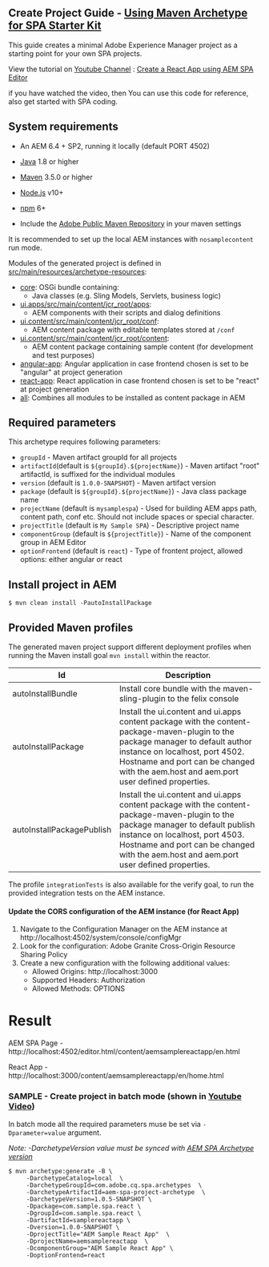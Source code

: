 ## Create Project Guide - [Using Maven Archetype for SPA Starter Kit](https://github.com/adobe/aem-spa-project-archetype)

This guide creates a minimal Adobe Experience Manager project as a starting point for your own SPA projects.

View the tutorial on [Youtube Channel](https://www.youtube.com/channel/UCPTNFDCUiyqOXcX4MGFNgNw) : [Create a React App using AEM SPA Editor](https://www.youtube.com/watch?v=H8CuxJrFUE8)

if you have watched the video, then You can use this code for reference, also get started with SPA coding.

## System requirements

- An AEM 6.4 + SP2, running it locally (default PORT 4502)
- [Java](https://www.java.com/en/download/) 1.8 or higher
- [Maven](https://maven.apache.org/) 3.5.0 or higher
- [Node.js](https://nodejs.org/en/) v10+
- [npm](https://www.npmjs.com/) 6+

- Include the [Adobe Public Maven Repository](adobe-public-maven-repo) in your maven settings

It is recommended to set up the local AEM instances with `nosamplecontent` run mode.

Modules of the generated project is defined in [src/main/resources/archetype-resources](src/main/resources):

* [core](core/): OSGi bundle containing:
  * Java classes (e.g. Sling Models, Servlets, business logic)
* [ui.apps/src/main/content/jcr_root/apps](content/jcr_root/apps/):
  * AEM components with their scripts and dialog definitions
* [ui.content/src/main/content/jcr_root/conf](content/jcr_root/conf/): 
  * AEM content package with editable templates stored at `/conf`
* [ui.content/src/main/content/jcr_root/content](content/jcr_root/content/): 
  * AEM content package containing sample content (for development and test purposes)
* [angular-app](angular-app/): Angular application in case frontend chosen is set to be "angular" at project generation 
* [react-app](react-app/): React application in case frontend chosen is set to be "react" at project generation 
* [all](all/): Combines all modules to be installed as content package in AEM

## Required parameters

This archetype requires following parameters:
- `groupId` - Maven artifact groupId for all projects
- `artifactId`(default is `${groupId}.${projectName}`) - Maven artifact "root" artifactId, is suffixed for the individual modules
- `version` (default is `1.0.0-SNAPSHOT`) - Maven artifact version
- `package` (default is `${groupId}.${projectName}`) - Java class package name
- `projectName` (default is `mysamplespa`) - Used for building AEM apps path, content path, conf etc. Should not include spaces or special character.
- `projectTitle` (default is `My Sample SPA`) - Descriptive project name
- `componentGroup` (default is `${projectTitle}`) - Name of the component group in AEM Editor
- `optionFrontend` (default is `react`) - Type of frontent project, allowed options: either angular or react

## Install project in AEM

```
$ mvn clean install -PautoInstallPackage
```

## Provided Maven profiles
The generated maven project support different deployment profiles when running the Maven install goal `mvn install` within the reactor.

Id                        | Description
--------------------------|------------------------------
autoInstallBundle         | Install core bundle with the maven-sling-plugin to the felix console
autoInstallPackage        | Install the ui.content and ui.apps content package with the content-package-maven-plugin to the package manager to default author instance on localhost, port 4502. Hostname and port can be changed with the aem.host and aem.port user defined properties. 
autoInstallPackagePublish | Install the ui.content and ui.apps content package with the content-package-maven-plugin to the package manager to default publish instance on localhost, port 4503. Hostname and port can be changed with the aem.host and aem.port user defined properties.

The profile `integrationTests` is also available for the verify goal, to run the provided integration tests on the AEM instance.

#### Update the CORS configuration of the AEM instance (for React App)
1. Navigate to the Configuration Manager on the AEM instance at http://localhost:4502/system/console/configMgr
2. Look for the configuration: Adobe Granite Cross-Origin Resource Sharing Policy
3. Create a new configuration with the following additional values:
    * Allowed Origins: http://localhost:3000
    * Supported Headers: Authorization
    * Allowed Methods: OPTIONS
    
# Result
 AEM SPA Page - http://localhost:4502/editor.html/content/aemsamplereactapp/en.html
 
 React App - http://localhost:3000/content/aemsamplereactapp/en/home.html

### SAMPLE - Create project in batch mode (shown in [Youtube Video](https://www.youtube.com/watch?v=H8CuxJrFUE8))

In batch mode all the required parameters muse be set via `-Dparameter=value` argument. 

*Note: -DarchetypeVersion value must be synced with [AEM SPA Archetype version](https://github.com/adobe/aem-spa-project-archetype)*
```
$ mvn archetype:generate -B \
     -DarchetypeCatalog=local  \
     -DarchetypeGroupId=com.adobe.cq.spa.archetypes  \
     -DarchetypeArtifactId=aem-spa-project-archetype  \
     -DarchetypeVersion=1.0.5-SNAPSHOT \
     -Dpackage=com.sample.spa.react \
     -DgroupId=com.sample.spa.react \
     -DartifactId=samplereactapp \
     -Dversion=1.0.0-SNAPSHOT \
     -DprojectTitle="AEM Sample React App"  \
     -DprojectName=aemsamplereactapp  \
     -DcomponentGroup="AEM Sample React App" \
     -DoptionFrontend=react
```

